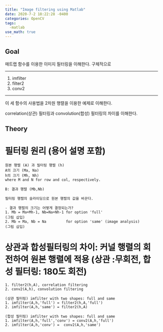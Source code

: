 ```yaml
---
title: "Image filtering using Matlab"
date: 2020-7-2 18:22:28 -0400
categories: OpenCV
tags:
  -matlab
use_math: true
---
```



## Goal
  매트랩 함수를 이용한 이미지 필터링을 이해한다. 
  구체적으로 
 
  ---
  1. imfilter 
  2. filter2
  3. conv2 
  ---
  이 세 함수의 사용법을 2차원 행렬을 이용한 예제로 이해한다. 

  correlation(상관) 필터링과 convolution(합성) 필터링의 차이를 이해한다. 

## Theory 

  # 필터링 원리 (용어 설명 포함) 
    원본 행렬 (A) 과 필터링 행렬 (h)
    A의 크기 (Ma, Na) 
    h의 크기 (Mh, Nh)
    where M and N for row and col, respectively.

    B: 결과 행렬 (Mb,Nb) 

    필터링 행렬의 슬라이딩으로 원본 행렬의 값을 바꾼다. 

    - 결과 행렬의 크기는 어떻게 결정되는가? 
    1. Mb = Ma+Mh-1, Nb=Na+Nh-1 for option 'full'
    (그림 삽입) 
    2. Mb = Ma, Nb = Na         for option 'same' (image analysis) 
    (그림 삽입) 


  # 상관과 합성필터링의 차이: 커널 행렬의 회전하여 원본 행렬에 적용 (상관 :무회전, 합성 필터링: 180도 회전)
  
    1. filter2(h,A), correlation filtering  
    2. conv2(A,h), convolution filtering 

    (상관 필터링) imfilter with two shapes: full and same 
    1. imfilter(A,h,'full') = filter2(h,A,'full') 
    2. imfilter(A,h,'same') = filter2(h,A) 

    (합성 필터링) imfilter with two shapes: full and same 
    1. imfilter(A,h,'full','conv') = conv2(A,h,'full') 
    2. imfilter(A,h,'conv') =  conv2(A,h,'same')



